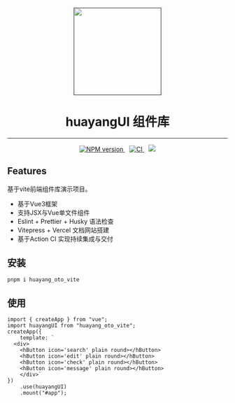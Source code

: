 
<p align="center">
  <a href="">
    <img src="https://www.xionghuayang.work/img/huayang.png" style="width: 200px;" />
  </a>
</p>
<h1 align="center">huayangUI 组件库</h1>
<hr style='height: 1px' />
<div>
  <p align='center'>
    <a href="https://www.npmjs.com/package/huayang_oto_vite" target="_blank" style="margin-right: 10px;">
      <img src="https://badgen.net/npm/v/huayang_oto_vite" alt="NPM version" style="max-width: 100%;">
    </a>
    <a href="https://github.com/xionghuayang/huayangUI/actions/workflows/main.yml" target="_blank" style="margin-right: 10px;">
      <img alt='CI' src="https://github.com/xionghuayang/huayangUI/actions/workflows/main.yml/badge.svg?branch=master" />
    </a>
    <img src="https://img.shields.io/github/license/xionghuayang/huayangUI" />
  </p>
</div>

## Features

基于vite前端组件库演示项目。
- 基于Vue3框架
- 支持JSX与Vue单文件组件
- Eslint + Prettier + Husky 语法检查
- Vitepress + Vercel 文档网站搭建
- 基于Action CI 实现持续集成与交付

## 安装
```js
pnpm i huayang_oto_vite
```
## 使用

```vue
import { createApp } from "vue";
import huayangUI from "huayang_oto_vite";
createApp({
	template: `
  <div>
    <hButton icon='search' plain round></hButton>
    <hButton icon='edit' plain round></hButton>
    <hButton icon='check' plain round></hButton>
    <hButton icon='message' plain round></hButton>
    </div>`
})
	.use(huayangUI)
	.mount("#app");

```
